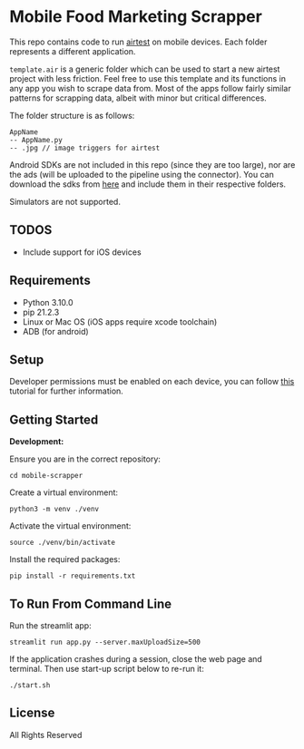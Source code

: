 # Mobile Food Marketing Scrapper

This repo contains code to run [airtest](https://airtest.netease.com/) on mobile devices. Each folder represents a different application.

`template.air` is a generic folder which can be used to start a new airtest project with less friction. Feel free to use this template and its functions in any app you wish to scrape data from. Most of the apps follow fairly similar patterns for scrapping data, albeit with minor but critical differences.

The folder structure is as follows:

```
AppName
-- AppName.py
-- .jpg // image triggers for airtest
```

Android SDKs are not included in this repo (since they are too large), nor are the ads (will be uploaded to the pipeline using the connector). You can download the sdks from [here](https://androidapksfree.com/) and include them in their respective folders.

Simulators are not supported.

## TODOS
- Include support for iOS devices

## Requirements
- Python 3.10.0
- pip 21.2.3
- Linux or Mac OS (iOS apps require xcode toolchain)
- ADB (for android)

## Setup
Developer permissions must be enabled on each device, you can follow [this](https://peter-pan.atlassian.net/wiki/spaces/DL/pages/335970309/Airtest+IDE) tutorial for further information.

## Getting Started

**Development:**

Ensure you are in the correct repository:
```
cd mobile-scrapper
```
Create a virtual environment:
```
python3 -m venv ./venv
```
Activate the virtual environment:
```
source ./venv/bin/activate
```
Install the required packages:
```
pip install -r requirements.txt
```

## To Run From Command Line

Run the streamlit app:
```
streamlit run app.py --server.maxUploadSize=500
```

If the application crashes during a session, close the web page and terminal. Then use start-up script below to re-run it:
```
./start.sh
```


## License
All Rights Reserved

